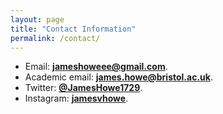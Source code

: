```yaml
---
layout: page
title: "Contact Information"
permalink: /contact/
---
```


* Email: **jameshoweee@gmail.com**.
* Academic email: **james.howe@bristol.ac.uk**.
* Twitter: **[@JamesHowe1729](https://twitter.com/JamesHowe1729)**.
* Instagram: **[jamesvhowe](https://www.instagram.com/jamesvhowe/)**.

